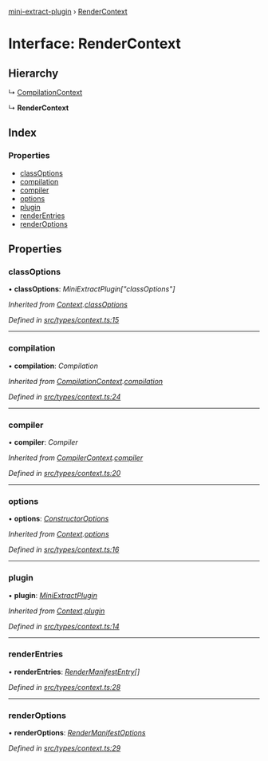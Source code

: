 [mini-extract-plugin](../README.md) › [RenderContext](rendercontext.md)

# Interface: RenderContext

## Hierarchy

  ↳ [CompilationContext](compilationcontext.md)

  ↳ **RenderContext**

## Index

### Properties

* [classOptions](rendercontext.md#classoptions)
* [compilation](rendercontext.md#compilation)
* [compiler](rendercontext.md#compiler)
* [options](rendercontext.md#options)
* [plugin](rendercontext.md#plugin)
* [renderEntries](rendercontext.md#renderentries)
* [renderOptions](rendercontext.md#renderoptions)

## Properties

###  classOptions

• **classOptions**: *MiniExtractPlugin["classOptions"]*

*Inherited from [Context](context.md).[classOptions](context.md#classoptions)*

*Defined in [src/types/context.ts:15](https://github.com/JuroOravec/mini-extract-plugin/blob/9e394f3/src/types/context.ts#L15)*

___

###  compilation

• **compilation**: *Compilation*

*Inherited from [CompilationContext](compilationcontext.md).[compilation](compilationcontext.md#compilation)*

*Defined in [src/types/context.ts:24](https://github.com/JuroOravec/mini-extract-plugin/blob/9e394f3/src/types/context.ts#L24)*

___

###  compiler

• **compiler**: *Compiler*

*Inherited from [CompilerContext](compilercontext.md).[compiler](compilercontext.md#compiler)*

*Defined in [src/types/context.ts:20](https://github.com/JuroOravec/mini-extract-plugin/blob/9e394f3/src/types/context.ts#L20)*

___

###  options

• **options**: *[ConstructorOptions](../README.md#constructoroptions)*

*Inherited from [Context](context.md).[options](context.md#options)*

*Defined in [src/types/context.ts:16](https://github.com/JuroOravec/mini-extract-plugin/blob/9e394f3/src/types/context.ts#L16)*

___

###  plugin

• **plugin**: *[MiniExtractPlugin](miniextractplugin.md)*

*Inherited from [Context](context.md).[plugin](context.md#plugin)*

*Defined in [src/types/context.ts:14](https://github.com/JuroOravec/mini-extract-plugin/blob/9e394f3/src/types/context.ts#L14)*

___

###  renderEntries

• **renderEntries**: *[RenderManifestEntry](../README.md#rendermanifestentry)[]*

*Defined in [src/types/context.ts:28](https://github.com/JuroOravec/mini-extract-plugin/blob/9e394f3/src/types/context.ts#L28)*

___

###  renderOptions

• **renderOptions**: *[RenderManifestOptions](../README.md#rendermanifestoptions)*

*Defined in [src/types/context.ts:29](https://github.com/JuroOravec/mini-extract-plugin/blob/9e394f3/src/types/context.ts#L29)*
